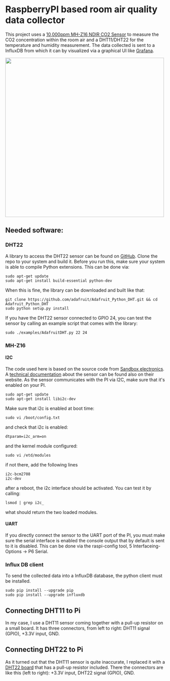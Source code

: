 # RaspberryPI based room air quality data collector

This project uses a [10,000ppm MH-Z16 NDIR CO2 Sensor](http://sandboxelectronics.com/?product=mh-z16-ndir-co2-sensor-with-i2cuart-5v3-3v-interface-for-arduinoraspeberry-pi) 
to measure the CO2 concentration within the room air and a DHT11/DHT22 for the temperature and humidity measurement.
The data collected is sent to a InfluxDB from which it can by visualized via a graphical UI like [Grafana](https://grafana.com/).

<img src="https://gehridav.github.io/img/co2-temp-pi-project.jpg" width="500"/>
   
## Needed software:
### DHT22
A library to access the DHT22 sensor can be found on [GitHub](https://github.com/adafruit/Adafruit_Python_DHT). Clone the 
repo to your system and build it. Before you run this, make sure your system is able to compile Python extensions. This can be done via:
```
sudo apt-get update
sudo apt-get install build-essential python-dev
```
When this is fine, the library can be downloaded and built like that:

```
git clone https://github.com/adafruit/Adafruit_Python_DHT.git && cd Adafruit_Python_DHT
sudo python setup.py install
```
If you have the DHT22 sensor connected to GPIO 24, you can test the sensor by calling an example script that comes with the library:
```
sudo ./examples/AdafruitDHT.py 22 24
```

### MH-Z16

#### I2C

The code used here is based on the source code from [Sandbox electronics](https://github.com/SandboxElectronics/NDIR). 
A [technical documentation](http://sandboxelectronics.com/?p=1126) about the sensor can be found also on their website.
As the sensor communicates with the PI via I2C, make sure that it's enabled on your PI. 
```
sudo apt-get update
sudo apt-get install libi2c-dev
```
Make sure that i2c is enabled at boot time:
```
sudo vi /boot/config.txt
```
and check that i2c is enabled:
```
dtparam=i2c_arm=on
```
and the kernel module configured:
```
sudo vi /etd/modules
```
if not there, add the following lines
```
i2c-bcm2708
i2c-dev
```

after a reboot, the i2c interface should be activated. You can test it by calling:
```
lsmod | grep i2c_
```
what should return the two loaded modules.

#### UART

If you directly connect the sensor to the UART port of the PI, you must make sure the serial interface is enabled the console output that by default is sent to it is disabled.
This can be done via the raspi-config tool, 5 Interfaceing-Options -> P6 Serial.  

### Influx DB client
To send the collected data into a InfluxDB database, the python client must be installed.
```
sudo pip install --upgrade pip
sudo pip install --upgrade influxdb
``` 
 
## Connecting DHT11 to Pi
In my case, I use a DHT11 sensor coming together with a pull-up resistor on a small board. It has three connectors, from left to right:
 DHT11 signal (GPIO), +3.3V input, GND.

## Connecting DHT22 to Pi
As it turned out that the DHT11 sensor is quite inaccurate, I replaced it with a [DHT22 board](https://www.aliexpress.com/item/DHT22-AM2302-Digital-Temperature-And-Humidity-Sensor-Module-Replace-SHT11-SHT15/2038550076.html) that has a pull-up resistor included. There the connectors are like this (left to right): +3.3V input, DHT22 signal (GPIO), GND.
 
